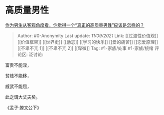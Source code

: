 # 高质量男性
[作为男生从客观角度看，你觉得一个“真正的高质量男性”应该是怎样的？](https://www.zhihu.com/question/484513695/answer/2111227039)

> Author: #0-Anonymity
> Last update: *11/09/2021*
> Link: [[过渡性价值观]] [[价值框架]] [[世界史]] [[励志]] [[学习的快乐]] [[爱的痛苦]] [[恋爱原理]] [[不卑不亢 1]] [[不卑不亢 2]] [[卑微]]
> Tag: #1-家族/处事 #1-家族/统绪
> 评论区:
> 泛讨论:

富贵不能淫，

贫贱不能移，

威武不能屈，

此之谓大丈夫矣。

《孟子·滕文公下》
